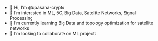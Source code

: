 - 👋 Hi, I’m @upasana-crypto
- 👀 I’m interested in ML, 5G, Big Data, Satellite Networks, Signal Processing
- 🌱 I’m currently learning Big Data and topology optimization for satellite networks
- 💞️ I’m looking to collaborate on ML projects

<!---
upasana-crypto/upasana-crypto is a ✨ special ✨ repository because its `README.md` (this file) appears on your GitHub profile.
You can click the Preview link to take a look at your changes.
--->
